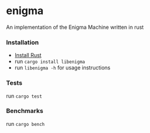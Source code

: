 # enigma
An implementation of the Enigma Machine written in rust

### Installation
- [Install Rust](https://www.rust-lang.org/)  
- run `cargo install libenigma`  
- run `libenigma -h` for usage instructions  

### Tests
run `cargo test`

### Benchmarks
run `cargo bench`
